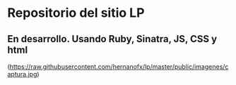 # Repositorio del sitio LP

## En desarrollo. Usando Ruby, Sinatra, JS, CSS y html

(https://raw.githubusercontent.com/hernanofx/lp/master/public/imagenes/captura.jpg)

